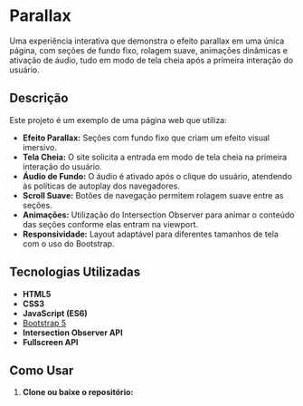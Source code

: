 # Parallax

Uma experiência interativa que demonstra o efeito parallax em uma única página, com seções de fundo fixo, rolagem suave, animações dinâmicas e ativação de áudio, tudo em modo de tela cheia após a primeira interação do usuário.

## Descrição

Este projeto é um exemplo de uma página web que utiliza:
- **Efeito Parallax:** Seções com fundo fixo que criam um efeito visual imersivo.
- **Tela Cheia:** O site solicita a entrada em modo de tela cheia na primeira interação do usuário.
- **Áudio de Fundo:** O áudio é ativado após o clique do usuário, atendendo às políticas de autoplay dos navegadores.
- **Scroll Suave:** Botões de navegação permitem rolagem suave entre as seções.
- **Animações:** Utilização do Intersection Observer para animar o conteúdo das seções conforme elas entram na viewport.
- **Responsividade:** Layout adaptável para diferentes tamanhos de tela com o uso do Bootstrap.

## Tecnologias Utilizadas

- **HTML5**
- **CSS3**
- **JavaScript (ES6)**
- [Bootstrap 5](https://getbootstrap.com/)
- **Intersection Observer API**
- **Fullscreen API**

## Como Usar

1. **Clone ou baixe o repositório:**

